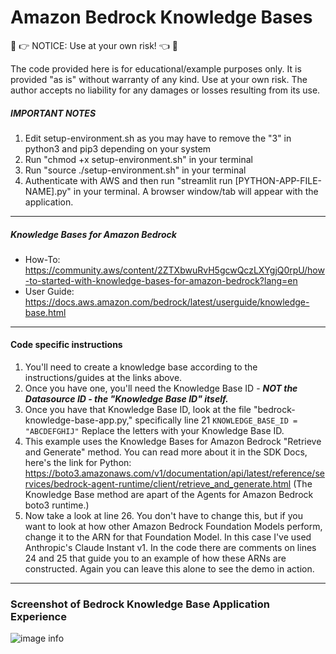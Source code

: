 # Amazon Bedrock Knowledge Bases

🛑 &#x1F449; NOTICE: Use at your own risk! &#x1F448; 🛑

The code provided here is for educational/example purposes only. It is provided "as is" without warranty of any kind. Use at your own risk. The author accepts no liability for any damages or losses resulting from its use.


##### IMPORTANT NOTES
1. Edit setup-environment.sh as you may have to remove the "3" in python3 and pip3 depending on your system
2. Run "chmod +x setup-environment.sh" in your terminal
3. Run "source ./setup-environment.sh" in your terminal
4. Authenticate with AWS and then run "streamlit run [PYTHON-APP-FILE-NAME].py" in your terminal.  A browser window/tab will appear with the application.

---

##### Knowledge Bases for Amazon Bedrock
- How-To: https://community.aws/content/2ZTXbwuRvH5gcwQczLXYgjQ0rpU/how-to-started-with-knowledge-bases-for-amazon-bedrock?lang=en
- User Guide: https://docs.aws.amazon.com/bedrock/latest/userguide/knowledge-base.html

---

#### Code specific instructions
1. You'll need to create a knowledge base according to the instructions/guides at the links above.
2. Once you have one, you'll need the Knowledge Base ID - ***NOT the Datasource ID - the "Knowledge Base ID" itself.***
3. Once you have that Knowledge Base ID, look at the file "bedrock-knowledge-base-app.py," specifically line 21
   ``` KNOWLEDGE_BASE_ID = "ABCDEFGHIJ" ```  Replace the letters with your Knowledge Base ID.
4. This example uses the Knowledge Bases for Amazon Bedrock "Retrieve and Generate" method.  You can read more about it in the SDK Docs, here's the link for Python:  https://boto3.amazonaws.com/v1/documentation/api/latest/reference/services/bedrock-agent-runtime/client/retrieve_and_generate.html (The Knowledge Base method are apart of the Agents for Amazon Bedrock boto3 runtime.)
5. Now take a look at line 26.  You don't have to change this, but if you want to look at how other Amazon Bedrock Foundation Models perform, change it to the ARN for that Foundation Model.  In this case I've used Anthropic's Claude Instant v1.  In the code there are comments on lines 24 and 25 that guide you to an example of how these ARNs are constructed.  Again you can leave this alone to see the demo in action.

---

### Screenshot of Bedrock Knowledge Base Application Experience
![image info](./bedrock-knowledge-base-application.png)
